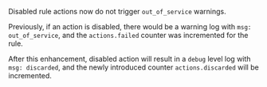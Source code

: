 Disabled rule actions now do not trigger `out_of_service` warnings.

Previously, if an action is disabled, there would be a warning log with `msg: out_of_service`,
and the `actions.failed` counter was incremented for the rule.

After this enhancement, disabled action will result in a `debug` level log with `msg: discarded`,
and the newly introduced counter `actions.discarded` will be incremented.
